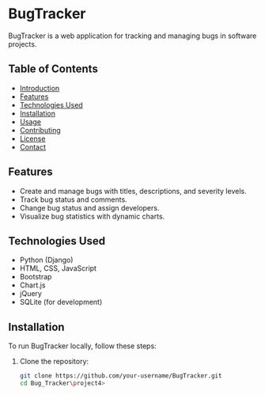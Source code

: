 # BugTracker

BugTracker is a web application for tracking and managing bugs in software projects.

## Table of Contents

- [Introduction](#bugtracker)
- [Features](#features)
- [Technologies Used](#technologies-used)
- [Installation](#installation)
- [Usage](#usage)
- [Contributing](#contributing)
- [License](#license)
- [Contact](#contact)

## Features

- Create and manage bugs with titles, descriptions, and severity levels.
- Track bug status and comments.
- Change bug status and assign developers.
- Visualize bug statistics with dynamic charts.

## Technologies Used

- Python (Django)
- HTML, CSS, JavaScript
- Bootstrap
- Chart.js
- jQuery
- SQLite (for development)

## Installation

To run BugTracker locally, follow these steps:

1. Clone the repository:
   ```bash
   git clone https://github.com/your-username/BugTracker.git
   cd Bug_Tracker\project4> 

